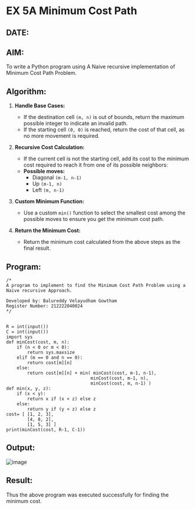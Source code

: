# EX 5A Minimum Cost Path
## DATE:
## AIM:
To write a Python program using A Naive recursive implementation of Minimum Cost Path Problem.


## Algorithm:

1. **Handle Base Cases:**  
   - If the destination cell `(m, n)` is out of bounds, return the maximum possible integer to indicate an invalid path.  
   - If the starting cell `(0, 0)` is reached, return the cost of that cell, as no more movement is required.  

2. **Recursive Cost Calculation:**  
   - If the current cell is not the starting cell, add its cost to the minimum cost required to reach it from one of its possible neighbors:  
   - **Possible moves:**  
     - Diagonal `(m-1, n-1)`  
     - Up `(m-1, n)`  
     - Left `(m, n-1)`  

3. **Custom Minimum Function:**  
   - Use a custom `min()` function to select the smallest cost among the possible moves to ensure you get the minimum cost path.  

4. **Return the Minimum Cost:**  
   - Return the minimum cost calculated from the above steps as the final result.  

## Program:
```
/*
A program to implement to find the Minimum Cost Path Problem using a  Naive recursive Approach.

Developed by: Balureddy Velayudham Gowtham
Register Number: 212222040024
*/


R = int(input())
C = int(input())
import sys
def minCost(cost, m, n):
    if (n < 0 or m < 0):
        return sys.maxsize
    elif (m == 0 and n == 0):
        return cost[m][n]
    else:
        return cost[m][n] + min( minCost(cost, m-1, n-1),
                                minCost(cost, m-1, n),
                                minCost(cost, m, n-1) )
def min(x, y, z):
    if (x < y):
        return x if (x < z) else z
    else:
        return y if (y < z) else z
cost= [ [1, 2, 3],
        [4, 8, 2],
        [1, 5, 3] ]
print(minCost(cost, R-1, C-1))
```

## Output:

![image](https://github.com/user-attachments/assets/6411ba3f-eaa8-439f-902f-f0bfeb4ac481)

## Result:
Thus the above program was executed successfully for finding the minimum cost.
